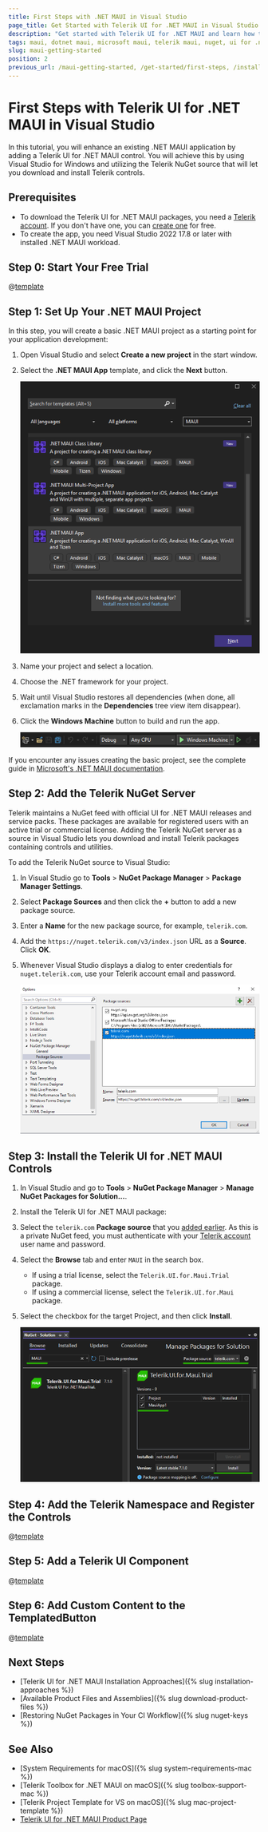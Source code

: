 ```yaml
---
title: First Steps with .NET MAUI in Visual Studio
page_title: Get Started with Telerik UI for .NET MAUI in Visual Studio
description: "Get started with Telerik UI for .NET MAUI and learn how to install and use the controls by utilizing the Telerik NuGet Server and Visual Studio."
tags: maui, dotnet maui, microsoft maui, telerik maui, nuget, ui for .net maui, macos, install
slug: maui-getting-started
position: 2
previous_url: /maui-getting-started, /get-started/first-steps, /installation/windows/install-msi, /first-steps, /get-started/windows/first-steps-msi, /get-started/windows/first-steps-nuget
---
```


# First Steps with Telerik UI for .NET MAUI in Visual Studio

In this tutorial, you will enhance an existing .NET MAUI application by adding a Telerik UI for .NET MAUI control. You will achieve this by using Visual Studio for Windows and utilizing the Telerik NuGet source that will let you download and install Telerik controls.

## Prerequisites

* To download the Telerik UI for .NET MAUI packages, you need a [Telerik account](https://www.telerik.com/account/). If you don't have one, you can [create one](https://www.telerik.com/account/) for free.
* To create the app, you need Visual Studio 2022 17.8 or later with installed .NET MAUI workload.

## Step 0: Start Your Free Trial

@[template](/_contentTemplates/get-started.md#start-free-trial)

## Step 1: Set Up Your .NET MAUI Project

In this step, you will create a basic .NET MAUI project as a starting point for your application development:

1. Open Visual Studio and select **Create a new project** in the start window.

1. Select the **.NET MAUI App** template, and click the **Next** button.

	![Telerik UI for .NET MAUI - create new MAUI project in Visual Studio](./images/gs-vs-create-maui-app.png)
	
1. Name your project and select a location.

1. Choose the .NET framework for your project.

1. Wait until Visual Studio restores all dependencies (when done, all exclamation marks in the **Dependencies** tree view item disappear).

1. Click the **Windows Machine** button to build and run the app.

	![Telerik UI for .NET MAUI - create new MAUI project in Visual Studio](./images/gs-vs-build-run.png)

If you encounter any issues creating the basic project, see the complete guide in <a href="https://learn.microsoft.com/en-us/dotnet/maui/get-started/first-app?pivots=devices-windows&view=net-maui-8.0&tabs=vswin" target="_blank">Microsoft's .NET MAUI documentation</a>. 

## Step 2: Add the Telerik NuGet Server

Telerik maintains a NuGet feed with official UI for .NET MAUI releases and service packs. These packages are available for registered users with an active trial or commercial license. Adding the Telerik NuGet server as a source in Visual Studio lets you download and install Telerik packages containing controls and utilities.

To add the Telerik NuGet source to Visual Studio:

1. In Visual Studio go to **Tools** > **NuGet Package Manager** > **Package Manager Settings**.

1. Select **Package Sources** and then click the **+** button to add a new package source.

1. Enter a **Name** for the new package source, for example, `telerik.com`.

1. Add the `https://nuget.telerik.com/v3/index.json` URL as a **Source**. Click **OK**.

1. Whenever Visual Studio displays a dialog to enter credentials for `nuget.telerik.com`, use your Telerik account email and password.

	![Add the Telerik NuGet Feed in Visual Studio](./images/telerik-nuget-feed.png)


## Step 3: Install the Telerik UI for .NET MAUI Controls

1. In Visual Studio and go to **Tools** > **NuGet Package Manager** > **Manage NuGet Packages for Solution...**.

2. Install the Telerik UI for .NET MAUI package:

  1. Select the `telerik.com` **Package source** that you [added earlier](#step-2-add-the-telerik-nuget-server). As this is a private NuGet feed, you must authenticate 
  with your [Telerik account](https://www.telerik.com/account/) user name and password.

  1. Select the **Browse** tab and enter `MAUI` in the search box.

		* If using a trial license, select the `Telerik.UI.for.Maui.Trial` package.
		* If using a commercial license, select the `Telerik.UI.for.Maui` package.
  
  1. Select the checkbox for the target Project, and then click **Install**.

	 ![Add Telerik UI for .NET MAUI package to the project](./images/gs-select-nuget-package.png)

## Step 4: Add the Telerik Namespace and Register the Controls

@[template](/_contentTemplates/get-started.md#add-namespace-register-controls)

## Step 5: Add a Telerik UI Component

@[template](/_contentTemplates/get-started.md#add-telerik-component)

## Step 6: Add Custom Content to the TemplatedButton

@[template](/_contentTemplates/get-started.md#add-custom-content)

## Next Steps

* [Telerik UI for .NET MAUI Installation Approaches]({% slug installation-approaches %})
* [Available Product Files and Assemblies]({% slug download-product-files %})
* [Restoring NuGet Packages in Your CI Workflow]({% slug nuget-keys %})

## See Also

* [System Requirements for macOS]({% slug system-requirements-mac %})
* [Telerik Toolbox for .NET MAUI on macOS]({% slug toolbox-support-mac %})
* [Telerik Project Template for VS on macOS]({% slug mac-project-template %})
* [Telerik UI for .NET MAUI Product Page](https://www.telerik.com/maui-ui)
